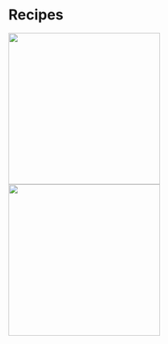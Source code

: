 # Recipes

<img src="https://user-images.githubusercontent.com/54910065/74857888-fea10d00-5309-11ea-912a-d75eface602d.png" width=300 align=left padding=0,0,10,0>
<img src="https://user-images.githubusercontent.com/54910065/74857886-fe087680-5309-11ea-9346-c6f6b058138b.png" width=300 align=left>

